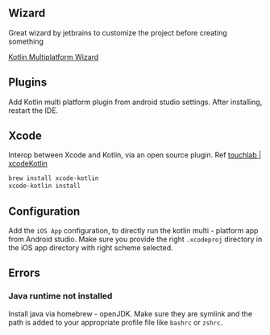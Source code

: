 

## Wizard

Great wizard by jetbrains to customize the project before creating something

[Kotlin Multiplatform Wizard](https://kmp.jetbrains.com/#newProject)


## Plugins

Add Kotlin multi platform plugin from android studio settings.
After installing, restart the IDE.

## Xcode

Interop between Xcode and Kotlin, via an open source plugin.
Ref [touchlab | xcodeKotlin](https://touchlab.co/xcodekotlin)

```sh
brew install xcode-kotlin
xcode-kotlin install
```

## Configuration

Add the `iOS App` configuration, to directly run the kotlin multi - platform app from Android studio.
Make sure you provide the right `.xcodeproj` directory in the iOS app directory with right scheme selected.


## Errors

### Java runtime not installed

Install java via homebrew - openJDK.
Make sure they are symlink and the path is added to your appropriate profile file like `bashrc` or `zshrc`.
